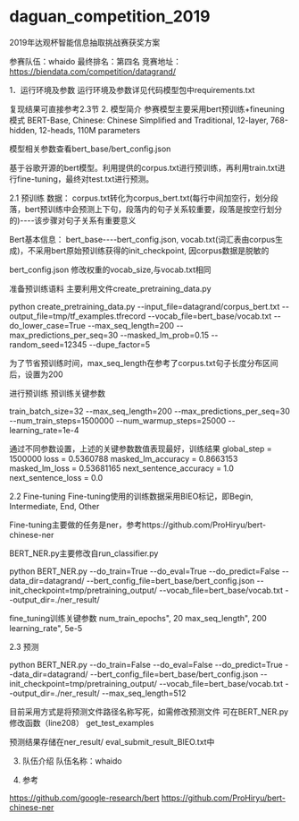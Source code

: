 # daguan_competition_2019
2019年达观杯智能信息抽取挑战赛获奖方案

参赛队伍：whaido
最终排名：第四名
竞赛地址：https://biendata.com/competition/datagrand/

1．运行环境及参数
运行环境及参数详见代码模型包中requirements.txt

复现结果可直接参考2.3节
2. 模型简介
参赛模型主要采用bert预训练+fineuning模式
BERT-Base, Chinese: Chinese Simplified and Traditional, 12-layer, 768-hidden, 12-heads, 110M parameters

模型相关参数查看bert_base/bert_config.json


基于谷歌开源的bert模型。利用提供的corpus.txt进行预训练，再利用train.txt进行fine-tuning，最终对test.txt进行预测。


2.1 预训练
数据：
	corpus.txt转化为corpus_bert.txt(每行中间加空行，划分段落，bert预训练中会预测上下句，段落内的句子关系较重要，段落是按空行划分的)----该步骤对句子关系有重要意义

Bert基本信息：
	bert_base----bert_config.json, vocab.txt(词汇表由corpus生成)，不采用bert原始预训练获得的init_checkpoint, 因corpus数据是脱敏的


bert_config.json
	修改权重的vocab_size,与vocab.txt相同

准备预训练语料
主要利用文件create_pretraining_data.py

python create_pretraining_data.py   --input_file=datagrand/corpus_bert.txt   --output_file=tmp/tf_examples.tfrecord   --vocab_file=bert_base/vocab.txt   --do_lower_case=True   --max_seq_length=200   --max_predictions_per_seq=30   --masked_lm_prob=0.15   --random_seed=12345   --dupe_factor=5

为了节省预训练时间，max_seq_length在参考了corpus.txt句子长度分布区间后，设置为200

进行预训练
预训练关键参数

train_batch_size=32   --max_seq_length=200   --max_predictions_per_seq=30   --num_train_steps=1500000   --num_warmup_steps=25000   --learning_rate=1e-4

通过不同参数设置，上述的关键参数数值表现最好，训练结果
global_step = 1500000
loss = 0.5360788
masked_lm_accuracy = 0.8663153
masked_lm_loss = 0.53681165
next_sentence_accuracy = 1.0
next_sentence_loss = 0.0

2.2 Fine-tuning
Fine-tuning使用的训练数据采用BIEO标记，即Begin, Intermediate, End, Other

Fine-tuning主要做的任务是ner，参考https://github.com/ProHiryu/bert-chinese-ner

BERT_NER.py主要修改自run_classifier.py

python BERT_NER.py --do_train=True --do_eval=True --do_predict=False --data_dir=datagrand/ --bert_config_file=bert_base/bert_config.json --init_checkpoint=tmp/pretraining_output/ --vocab_file=bert_base/vocab.txt --output_dir=./ner_result/

fine_tuning训练关键参数
num_train_epochs", 20
max_seq_length", 200
learning_rate", 5e-5


2.3 预测

python BERT_NER.py --do_train=False --do_eval=False --do_predict=True --data_dir=datagrand/ --bert_config_file=bert_base/bert_config.json --init_checkpoint=tmp/pretraining_output/ --vocab_file=bert_base/vocab.txt --output_dir=./ner_result/ --max_seq_length=512

目前采用方式是将预测文件路径名称写死，如需修改预测文件
可在BERT_NER.py修改函数（line208）
get_test_examples

预测结果存储在ner_result/ eval_submit_result_BIEO.txt中


3. 队伍介绍
队伍名称：whaido

4. 参考

https://github.com/google-research/bert
https://github.com/ProHiryu/bert-chinese-ner


